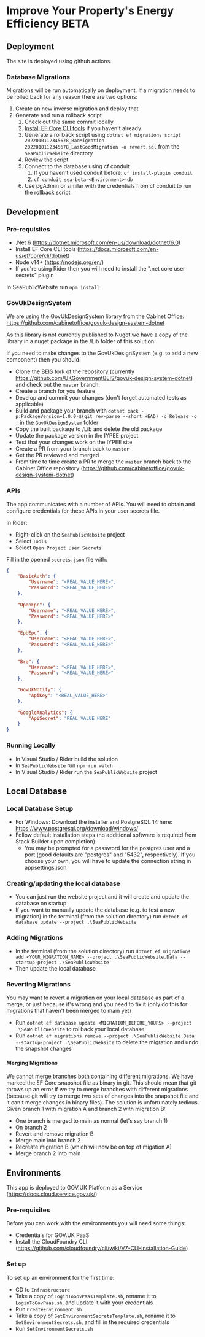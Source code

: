 # Improve Your Property's Energy Efficiency BETA

## Deployment

The site is deployed using github actions.

### Database Migrations

Migrations will be run automatically on deployment. If a migration needs to be rolled back for any reason there are two options:
1. Create an new inverse migration and deploy that
2. Generate and run a rollback script
   1. Check out the same commit locally
   2. [Install EF Core CLI tools](https://docs.microsoft.com/en-us/ef/core/cli/dotnet) if you haven't already
   3. Generate a rollback script using `dotnet ef migrations script 2022010112345678_BadMigration 2022010112345678_LastGoodMigration -o revert.sql` from the `SeaPublicWebsite` directory
   4. Review the script 
   5. Connect to the database using cf conduit
       1. If you haven't used conduit before: `cf install-plugin conduit`
       2. `cf conduit sea-beta-<Environment>-db`
   6. Use pgAdmin or similar with the credentials from cf conduit to run the rollback script

## Development

### Pre-requisites

- .Net 6 (https://dotnet.microsoft.com/en-us/download/dotnet/6.0)
- Install EF Core CLI tools (https://docs.microsoft.com/en-us/ef/core/cli/dotnet)
- Node v14+ (https://nodejs.org/en/)
- If you're using Rider then you will need to install the ".net core user secrets" plugin

In SeaPublicWebsite run `npm install`

### GovUkDesignSystem

We are using the GovUkDesignSystem library from the Cabinet Office: https://github.com/cabinetoffice/govuk-design-system-dotnet

As this library is not currently published to Nuget we have a copy of the library in a nuget package in the /Lib folder of this solution.

If you need to make changes to the GovUkDesignSystem (e.g. to add a new component) then you should:
- Clone the BEIS fork of the repository (currently https://github.com/UKGovernmentBEIS/govuk-design-system-dotnet) and check out the `master` branch.
- Create a branch for you feature
- Develop and commit your changes (don't forget automated tests as applicable)
- Build and package your branch with `dotnet pack -p:PackageVersion=1.0.0-$(git rev-parse --short HEAD) -c Release -o .` in the `GovUkDesignSystem` folder
- Copy the built package to /Lib and delete the old package
- Update the package version in the IYPEE project
- Test that your changes work on the IYPEE site
- Create a PR from your branch back to `master`
- Get the PR reviewed and merged
- From time to time create a PR to merge the `master` branch back to the Cabinet Office repository (https://github.com/cabinetoffice/govuk-design-system-dotnet)

### APIs

The app communicates with a number of APIs. You will need to obtain and configure credentials for these APIs in your user secrets file.

In Rider:
- Right-click on the `SeaPublicWebsite` project
- Select `Tools`
- Select `Open Project User Secrets`

Fill in the opened `secrets.json` file with:

```json
{
    "BasicAuth": {
        "Username": "<REAL_VALUE_HERE>",
        "Password": "<REAL_VALUE_HERE>"
    },
    
    "OpenEpc": {
        "Username": "<REAL_VALUE_HERE>",
        "Password": "<REAL_VALUE_HERE>"
    },

    "EpbEpc": {
        "Username": "<REAL_VALUE_HERE>",
        "Password": "<REAL_VALUE_HERE>"
    },
  
    "Bre": {
        "Username": "<REAL_VALUE_HERE>",
        "Password": "<REAL_VALUE_HERE>"
    },

    "GovUkNotify": {
        "ApiKey": "<REAL_VALUE_HERE>"
    },
   
    "GoogleAnalytics": {
        "ApiSecret": "REAL_VALUE_HERE"
    }
}
```

### Running Locally

- In Visual Studio / Rider build the solution
- In `SeaPublicWebsite` run `npm run watch`
- In Visual Studio / Rider run the `SeaPublicWebsite` project

## Local Database

### Local Database Setup

- For Windows: Download the installer and PostgreSQL 14 here: https://www.postgresql.org/download/windows/
- Follow default installation steps (no additional software is required from Stack Builder upon completion)
  - You may be prompted for a password for the postgres user and a port (good defaults are "postgres" and "5432", respectively). If you choose your own, you will have to update the connection string in appsettings.json

### Creating/updating the local database

- You can just run the website project and it will create and update the database on startup
- If you want to manually update the database (e.g. to test a new migration) in the terminal (from the solution directory) run `dotnet ef database update --project .\SeaPublicWebsite`

### Adding Migrations

- In the terminal (from the solution directory) run `dotnet ef migrations add <YOUR_MIGRATION_NAME> --project .\SeaPublicWebsite.Data --startup-project .\SeaPublicWebsite`
- Then update the local database

### Reverting Migrations

You may want to revert a migration on your local database as part of a merge, or just because it's wrong and you need to fix it (only do this for migrations that haven't been merged to main yet)
- Run `dotnet ef database update <MIGRATION_BEFORE_YOURS> --project .\SeaPublicWebsite` to rollback your local database
- Run `dotnet ef migrations remove --project .\SeaPublicWebsite.Data --startup-project .\SeaPublicWebsite` to delete the migration and undo the snapshot changes

#### Merging Migrations

We cannot merge branches both containing different migrations. We have marked the EF Core snapshot file as binary in git. This should mean that git throws up an error if we try to merge branches with different migrations
(because git will try to merge two sets of changes into the snapshot file and it can't merge changes in binary files).
The solution is unfortunately tedious. Given branch 1 with migration A and branch 2 with migration B:
- One branch is merged to main as normal (let's say branch 1)
- On branch 2
- Revert and remove migration B
- Merge main into branch 2
- Recreate migration B (which will now be on top of migation A)
- Merge branch 2 into main

## Environments

This app is deployed to GOV.UK Platform as a Service (https://docs.cloud.service.gov.uk/)

### Pre-requisites

Before you can work with the environments you will need some things:
- Credentials for GOV.UK PaaS
- Install the CloudFoundry CLI (https://github.com/cloudfoundry/cli/wiki/V7-CLI-Installation-Guide)

### Set up

To set up an environment for the first time:
- CD to `Infrastructure`
- Take a copy of `LoginToGovPaasTemplate.sh`, rename it to `LoginToGovPaas.sh`, and update it with your credentials
- Run `CreateEnvironment.sh`
- Take a copy of `SetEnvironmentSecretsTemplate.sh`, rename it to `SetEnvironmentSecrets.sh`, and fill in the required credentials
- Run `SetEnvironmentSecrets.sh`